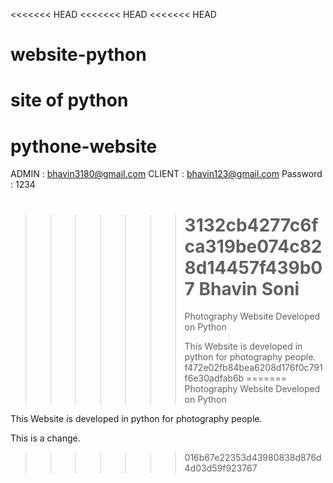 <<<<<<< HEAD
<<<<<<< HEAD
<<<<<<< HEAD

# website-python

# site of python

# pythone-website

ADMIN : bhavin3180@gmail.com
CLIENT : bhavin123@gmail.com
Password : 1234

> > > > > > > # 3132cb4277c6fca319be074c828d14457f439b07 Bhavin Soni
> > > > > > >
> > > > > > > Photography Website Developed on Python
> > > > > > >
> > > > > > > This Website is developed in python for photography people.
> > > > > > > f472e02fb84bea6208d176f0c791f6e30adfab6b
=======
Photography Website Developed on Python
> > > > > > > 
This Website is developed in python for photography people.

This is a change.
>>>>>>> 016b67e22353d43980838d876d4d03d59f923767
